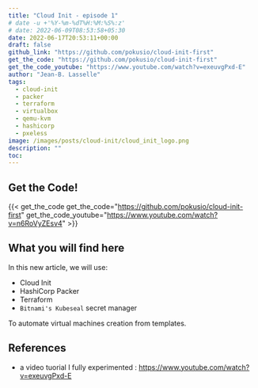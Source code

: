 ```yaml
---
title: "Cloud Init - episode 1"
# date -u +'%Y-%m-%dT%H:%M:%S%:z'
# date: 2022-06-09T08:53:58+05:30
date: 2022-06-17T20:53:11+00:00
draft: false
github_link: "https://github.com/pokusio/cloud-init-first"
get_the_code: "https://github.com/pokusio/cloud-init-first"
get_the_code_youtube: "https://www.youtube.com/watch?v=exeuvgPxd-E"
author: "Jean-B. Lasselle"
tags:
  - cloud-init
  - packer
  - terraform
  - virtualbox
  - qemu-kvm
  - hashicorp
  - pxeless
image: /images/posts/cloud-init/cloud_init_logo.png
description: ""
toc:
---
```


## Get the Code!

{{< get_the_code get_the_code="https://github.com/pokusio/cloud-init-first" get_the_code_youtube="https://www.youtube.com/watch?v=n6RoVyZEsv4" >}}

## What you will find here

In this new article, we will use:
* Cloud Init
* HashiCorp Packer
* Terraform
* `Bitnami's Kubeseal` secret manager

To automate virtual machines creation from templates.

<!--
This article is a first step playing **_the_ `cloud-init`**

In this article we will :
* Install and configure **`cloud-init`**
* Create our first images using **`cloud-init`** on `GNU/Linux Debian - Bullseye`
-->

<!-- more -->

<!--
{{< sketchfigure
    unique_name="ts_project_envs"
    src="/images/posts/typescript/episode1/definitive-typescript-configuration.drawio.png"
    link="/images/posts/typescript/episode1/achille-ecmascript.drawio.png"
    target="_blank"
    caption="TypeScript Project and target JavaScript Runtimes"
    alt_msg="architecture diagram - TypeScript Project and target JavaScript Runtimes" >}}


{{< sketchfigure
  unique_name="js_runtime"
  src="/images/posts/typescript/episode1/achille-ecmascript.drawio.png"
  link="/images/posts/typescript/episode1/achille-ecmascript.drawio.png"
  target="_blank"
  caption="Architecture of A JavaScript Runtime"
  alt_msg="architecture diagram - ecmascript runtime" >}}
-->



<!--

{{< sketchdraw path="/images/posts/typescript/episode1/definitive-typescript-configuration.drawio.png" alt_msg="architecture diagram - typescript environments" >}}


{{< sketchdraw path="/images/posts/typescript/episode1/definitive-typescript-configuration.drawio.png" alt_msg="architecture diagram - typescript environments" >}}


-->


<!--

## Install `cloud-init`

```
export DESIRED_VERSION=master
git clone git@github.com:pokusio/cloud-init-first.git
cd ./cloud-init-first
# git flow AVH Edition [git flow version]=[1.12.3 (AVH Edition)]
git flow init --defaults
git checkout ${DESIRED_VERSION}
sudo apt-get remove -y --purge cloud-init
sudo apt-get install -y cloud-init

cd /etc/cloud
ls -alh
ls -alh cloud.cfg.d/

sudo cp cloud.cfg cloud.cfg.bak




# ---
# Config :
# remove all that is about tools  
# --
# Configure Default User
#
# on debian default system user is named debian
# on ubuntu default system user is named ubuntu
#
#
# ---
# We edit the [/etc/cloud/cloud.cfg] configuration file
# ---
ls -alh /etc/cloud/cloud.cfg
ls -alh /etc/cloud/cloud.cfg

sudo apt-get install -y whois

export DEFAULT_SYS_USER_LX_PWD=pokus

# echo -e "${DEFAULT_SYS_USER_LX_PWD}" | sudo mkpasswd --password-fd=0 -m SHA-512


# ---
# The output of the mkpasswd command is actually both a salt (random) and
# the hash of the password+salt. Since the salt is random, the output
# will always be different, on every execution of [mkpasswd].
#
export GENERATED_HASHED_PASSWD=$(sudo mkpasswd --password-fd=0 -m SHA-512 "${DEFAULT_SYS_USER_LX_PWD}")

echo "# --"
echo "# Configure Default User"
echo "# >> - >> - >> GENERATED_HASHED_PASSWD=[${GENERATED_HASHED_PASSWD}]"

```

## Configure `cloud-init`

```
export DESIRED_VERSION=master
git clone git@github.com:pokusio/cloud-init-first.git
cd ./cloud-init-first
# git flow AVH Edition [git flow version]=[1.12.3 (AVH Edition)]
git flow init --defaults
git checkout ${DESIRED_VERSION}
sudo apt-get remove -y --purge cloud-init
sudo apt-get install -y cloud-init tree

ls -alh /etc/cloud/cloud.cfg
ls -alh /etc/cloud/cloud.cfg.d/


#   #    #    #    #    #    #    #    #    #    #
#   #    #    #    #    #    #    #    #    #    #
#   #    Folder / Files Tree structure
#   #    #    #    #    #    #    #    #    #    #
#   #    #    #    #    #    #    #    #    #    #
#   
#   /etc/cloud/
#   ├── [2.6K]  cloud.cfg
#   ├── [4.0K]  cloud.cfg.d
#   │   ├── [  93]  00_debian.cfg
#   │   ├── [2.0K]  05_logging.cfg
#   │   └── [ 167]  README
#   └── [4.0K]  templates
#       ├── [1.6K]  chef_client.rb.tmpl
#       ├── [1.1K]  chrony.conf.alpine.tmpl
#       ├── [1.1K]  chrony.conf.debian.tmpl
#       ├── [1.2K]  chrony.conf.fedora.tmpl
#       ├── [ 991]  chrony.conf.opensuse.tmpl
#       ├── [1.2K]  chrony.conf.rhel.tmpl
#       ├── [ 991]  chrony.conf.sles.tmpl
#       ├── [1.2K]  chrony.conf.ubuntu.tmpl
#       ├── [ 985]  hosts.alpine.tmpl
#       ├── [ 901]  hosts.debian.tmpl
#       ├── [ 911]  hosts.freebsd.tmpl
#       ├── [ 912]  hosts.redhat.tmpl
#       ├── [1.0K]  hosts.suse.tmpl
#       ├── [ 203]  ntp.conf.alpine.tmpl
#       ├── [2.1K]  ntp.conf.debian.tmpl
#       ├── [2.0K]  ntp.conf.fedora.tmpl
#       ├── [2.7K]  ntp.conf.opensuse.tmpl
#       ├── [1.8K]  ntp.conf.rhel.tmpl
#       ├── [2.7K]  ntp.conf.sles.tmpl
#       ├── [2.5K]  ntp.conf.ubuntu.tmpl
#       ├── [ 922]  resolv.conf.tmpl
#       ├── [1.3K]  sources.list.debian.tmpl
#       ├── [2.8K]  sources.list.ubuntu.tmpl
#       └── [ 203]  timesyncd.conf.tmpl
#   
#   2 directories, 28 files
#   


cd /etc/cloud
ls -alh
ls -alh cloud.cfg.d/

# backup default config
sudo cp cloud.cfg cloud.cfg.bak




# ---
# Config :
# remove all that is about tools that you don't use
# ---
#   Configuration BOM :
#    - The 'default_user' must be configured with :


# default_user:
#   name: pokus
#   lock_passwd: False
#   passwd:  $6$w0EKvYCt6WCC089b$rTO42dWCX6VIJhcAh5azQlgUll9TgKzs0BCA9upjRHpR70cZ07Cc52lzvHORZsApqGajH3YqKVQluyhmMwNy30
#   # cat ~/.ssh/id_rsa.pub
#   ssh_authorized_keys:
#     - ssh-rsa AAAAB3NzaC1yc2EAAAADAQABAAAC etc...== pokus@pokusio.k3d
#   gecos: Pokus
#   groups: [adm, audio, cdrom, dialout, dip, floppy, netdev, plugdev, sudo, video]
#   sudo: ["ALL=(ALL) NOPASSWD:ALL"]
#   shell: /bin/bash



#    - 'passwd' value must be set generated with 'mkpasswd' from 'whois' debian package
#    - ''
# ---
# Configure Default User
#
# on debian default system user is named debian
# on ubuntu default system user is named ubuntu
#
#
# ---
# We edit the [/etc/cloud/cloud.cfg] configuration file
# ---
ls -alh /etc/cloud/cloud.cfg
ls -alh /etc/cloud/cloud.cfg

sudo apt-get install -y whois

export DEFAULT_SYS_USER_LX_PWD=pokus


# ---
# The output of the mkpasswd command is actually both a salt (random) and
# the hash of the password+salt. Since the salt is random, the output
# will always be different, on every execution of [mkpasswd].
#
export GENERATED_HASHED_PASSWD=$(sudo mkpasswd --password-fd=0 -m SHA-512 "${DEFAULT_SYS_USER_LX_PWD}")

echo "# --"
echo "# Configure Default User"
echo "# >> - >> - >> GENERATED_HASHED_PASSWD=[${GENERATED_HASHED_PASSWD}]"


```


To generate your configuration file :

* generate all secrets ( `sudo mkpasswd -m SHA-512 pokus` `ssh-keygen -t rsa -b 2048 ...`)

* secure secrets in secret manager in `Bitnami's Kubeseal`
```bash

mkdir -p ~/.ssh.io.pokus.kube/.cluster_node1/

ssh-keygen -t rsa -b 2048 -P '' -C 'pokus@pokusio.kube.node-1' -N '' -f ~/.ssh.io.pokus.kube/.cluster_node1/id_rsa


chmod 700 -R ~/.ssh.io.pokus.kube/.cluster_node1/
chmod 644 -R ~/.ssh.io.pokus.kube/.cluster_node1/id_rsa.pub
chmod 600 -R ~/.ssh.io.pokus.kube/.cluster_node1/id_rsa

export DEFAULT_USER_NAME="pokus"
export DEFAULT_USER_CLEAR_PWD="pokus"
export DEFAULT_USER_PWD_HASH="pokus"

export DEFAULT_USER_PUBLIC_SSH_KEY=$(cat ~/.ssh.io.pokus.kube/.cluster_node1/id_rsa.pub)
echo "   >>>>> DEFAULT_USER_PUBLIC_SSH_KEY = [${DEFAULT_USER_PUBLIC_SSH_KEY}]"

# --- NExt steps at 15minutes in the video

# curl -LO http://jean-baptiste-lasselle.github.io/whoami-web/blog/code/cloud-init/.etc.cloud.cloud.cfg.reference
curl -LO http://127.0.0.1:1313/blog/code/cloud-init/.etc.cloud.cloud.cfg.reference
cp ./.etc.cloud.cloud.cfg.reference ./.etc.cloud.cloud.applied.cfg

# -- changing timezone
sed -i "s# - timezone .*# - timezone \"Europe/Paris\"#" ./.etc.cloud.cloud.applied.cfg
# -- set ssh_authorized_keys
sed -i "s# - ssh-.*# - ${DEFAULT_USER_PUBLIC_SSH_KEY}#" ./.etc.cloud.cloud.applied.cfg
# -- remove uncessary config like those related to puppet
# edit interactive with vi ?
# -- set hostname
export POKUS_K8S_NODE1_HOSTNAME=node1.pokkus.io
sed -i "s#^hostname:.*#hostname: ${POKUS_K8S_NODE1_HOSTNAME}#" ./.etc.cloud.cloud.applied.cfg










curl -LO http://127.0.0.1:1313/blog/code/cloud-init/.cloud.cfg.d.99-fake_cloud.cfg.reference
cp ./.cloud.cfg.d.99-fake_cloud.cfg.reference ./.cloud.cfg.d.99-fake_cloud.applied.cfg

# sed -i "s###g" ./.cloud.cfg.d.99-fake_cloud.applied.cfg
#
# >>> no interpolation to perform

if [ -f /etc/cloud/cloud.cfg.d/99-fake_cloud.cfg ]; then
  sudo rm /etc/cloud/cloud.cfg.d/99-fake_cloud.cfg
fi;
sudo touch /etc/cloud/cloud.cfg.d/99-fake_cloud.cfg
cat ./.cloud.cfg.d.99-fake_cloud.applied.cfg | sudo tee -a /etc/cloud/cloud.cfg.d/99-fake_cloud.cfg

# ---
# Apparently, we also have to delete a
# System Symbolic Link in the networking part...
if [ -f /etc/systemd/network/99-default.link ];then
  sudo rm /etc/systemd/network/99-default.link
  # if it exists it is symbolic link to /dev/null
  # if it exists it prevents cloud-init from running
fi;


# I don't know why, but the author of video says
# it's good to execute that 'clean' command, so let's do it...
cloud-init clean

```

-->

## References


* a video tuorial I fully experimented : https://www.youtube.com/watch?v=exeuvgPxd-E

